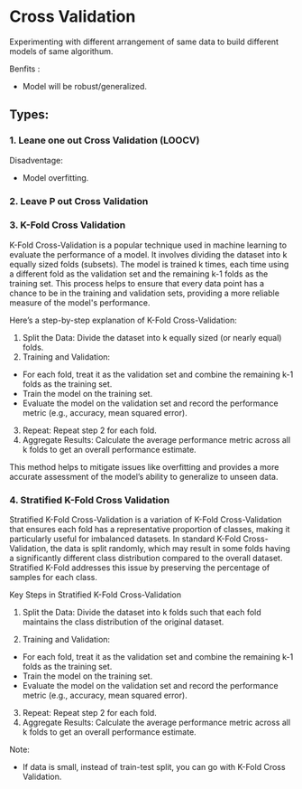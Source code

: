 # Cross Validation
Experimenting with different arrangement of same data to build different models of same algorithum.

Benfits :
- Model will be robust/generalized.

## Types:
### 1. Leane one out Cross Validation (LOOCV)

Disadventage:
- Model overfitting.

### 2. Leave P out Cross Validation

### 3. K-Fold Cross Validation
K-Fold Cross-Validation is a popular technique used in machine learning to evaluate the performance of a model. It involves dividing the dataset into k equally sized folds (subsets). The model is trained k times, each time using a different fold as the validation set and the remaining k-1 folds as the training set. This process helps to ensure that every data point has a chance to be in the training and validation sets, providing a more reliable measure of the model's performance.

Here’s a step-by-step explanation of K-Fold Cross-Validation:

1. Split the Data: Divide the dataset into k equally sized (or nearly equal) folds.
2. Training and Validation:
- For each fold, treat it as the validation set and combine the remaining k-1 folds as the training set.
- Train the model on the training set.
- Evaluate the model on the validation set and record the performance metric (e.g., accuracy, mean squared error).
3. Repeat: Repeat step 2 for each fold.
4. Aggregate Results: Calculate the average performance metric across all k folds to get an overall performance estimate.

This method helps to mitigate issues like overfitting and provides a more accurate assessment of the model’s ability to generalize to unseen data.

### 4. Stratified K-Fold Cross Validation
Stratified K-Fold Cross-Validation is a variation of K-Fold Cross-Validation that ensures each fold has a representative proportion of classes, making it particularly useful for imbalanced datasets. In standard K-Fold Cross-Validation, the data is split randomly, which may result in some folds having a significantly different class distribution compared to the overall dataset. Stratified K-Fold addresses this issue by preserving the percentage of samples for each class.

Key Steps in Stratified K-Fold Cross-Validation
1. Split the Data: Divide the dataset into k folds such that each fold maintains the class distribution of the original dataset.

2. Training and Validation:
- For each fold, treat it as the validation set and combine the remaining k-1 folds as the training set.
- Train the model on the training set.
- Evaluate the model on the validation set and record the performance metric (e.g., accuracy, mean squared error).

3. Repeat: Repeat step 2 for each fold.
4. Aggregate Results: Calculate the average performance metric across all k folds to get an overall performance estimate.


Note:
- If data is small, instead of train-test split, you can go with K-Fold Cross Validation.
